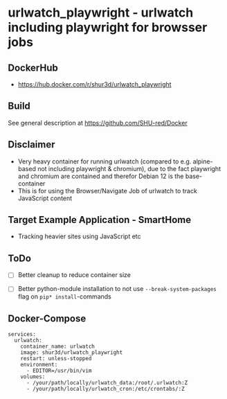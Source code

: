  # urlwatch_playwright - urlwatch including playwright for browsser jobs

## DockerHub

- https://hub.docker.com/r/shur3d/urlwatch_playwright

## Build

See general description at https://github.com/SHU-red/Docker

## Disclaimer

- Very heavy container for running urlwatch (compared to e.g. alpine-based not including playwright & chromium), due to the fact playwright and chromium are contained and therefor Debian 12 is the base-container
- This is for using the Browser/Navigate Job of urlwatch to track JavaScript content

## Target Example Application - SmartHome

- Tracking heavier sites using JavaScript etc


## ToDo

- [ ] Better cleanup to reduce container size

- [ ] Better python-module installation to not use `--break-system-packages` flag on `pip* install`-commands


## Docker-Compose
```
services:
  urlwatch:
    container_name: urlwatch
    image: shur3d/urlwatch_playwright
    restart: unless-stopped
    environment:
      - EDITOR=/usr/bin/vim
    volumes:
      - /your/path/locally/urlwatch_data:/root/.urlwatch:Z
      - /your/path/locally/urlwatch_cron:/etc/crontabs/:Z
```